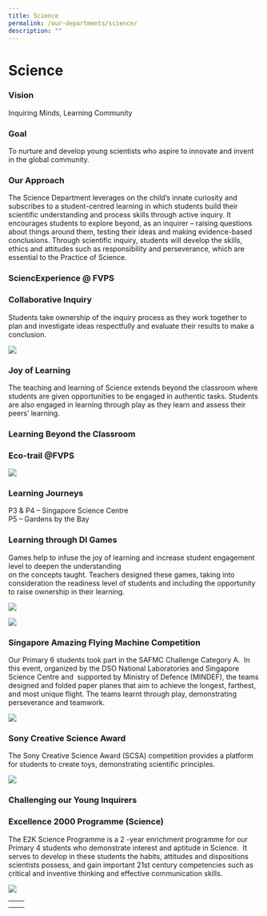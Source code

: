 ```yaml
---
title: Science
permalink: /our-departments/science/
description: ""
---
```

# Science

### Vision  

Inquiring Minds, Learning Community

### Goal  

To nurture and develop young scientists who aspire to innovate and invent in the global community.

### Our Approach

The Science Department leverages on the child’s innate curiosity and subscribes to a student-centred learning in which students build their scientific understanding and process skills through active inquiry. It encourages students to explore beyond, as an inquirer – raising questions about things around them, testing their ideas and making evidence-based conclusions. Through scientific inquiry, students will develop the skills, ethics and attitudes such as responsibility and perseverance, which are essential to the Practice of Science.

### **SciencExperience @ FVPS**

### Collaborative Inquiry  
Students take ownership of the inquiry process as they work together to plan and investigate ideas respectfully and evaluate their results to make a conclusion.


![](/images/Our%20departments/Science/science%20pic%201.jpg)

### Joy of Learning

The teaching and learning of Science extends beyond the classroom where students are given opportunities to be engaged in authentic tasks. Students are also engaged in learning through play as they learn and assess their peers’ learning.

### Learning Beyond the Classroom

### Eco-trail @FVPS

![](/images/Our%20departments/Science/science%20pic%202.jpg)

### Learning Journeys

P3 & P4 – Singapore Science Centre  
P5 – Gardens by the Bay 

### Learning through DI Games

Games help to infuse the joy of learning and increase student engagement level to deepen the understanding  
on the concepts taught. Teachers designed these games, taking into consideration the readiness level of students and including the opportunity to raise ownership in their learning.

![](/images/Our%20departments/Science/sciecne%20pic%203.jpg)

![](/images/Our%20departments/Science/science%20pic%204.jpg)

### Singapore Amazing Flying Machine Competition

Our Primary 6 students took part in the SAFMC Challenge Category A.  In this event, organized by the DSO National Laboratories and Singapore Science Centre and  supported by Ministry of Defence (MINDEF), the teams designed and folded paper planes that aim to achieve the longest, farthest, and most unique flight. The teams learnt through play, demonstrating perseverance and teamwork.

![](/images/Our%20departments/Science/sciecne%20pic%205.png)

### Sony Creative Science Award

The Sony Creative Science Award (SCSA) competition provides a platform for students to create toys, demonstrating scientific principles.


![](/images/Our%20departments/Science/science%20pic%206.jpg)


### Challenging our Young Inquirers

### **Excellence 2000 Programme (Science)**

The E2K Science Programme is a 2 -year enrichment programme for our Primary 4 students who demonstrate interest and aptitude in Science.  It serves to develop in these students the habits, attitudes and dispositions scientists possess, and gain important 21st century competencies such as critical and inventive thinking and effective communication skills.

![](/images/Our%20departments/Science/science%20pic%207.jpg)


|   |   |
|---|---|
|   |   |
|   |   |
